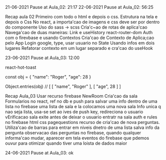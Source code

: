 21-06-2021 Pause at Aula_02: 21:17
22-06-2021 Pause at Aula_02: 56:25


Recap aula 02
Primeiro com todo o html e depois o css. Estrutura na tela e depois o Css
No react, a importa'cao de imagens e css deve ser por dentro do componente
Uso do sass -> scss
Cria'c~ao de rotas de aplica'cao
Navega'cao de duas maneiras: Link e useHistory react-router-dom
Auth com o firevbase e usando Contextos
Cria'cao de Contexto de Aplica;cao pelo App
Login google, type, usar usuario no State
Usando infos em dois lugares
Refatorar contexto em um lugar separado e cra'cao do useHook

23-06-2021 Pause at Aula_03: 12:00

react-hot-toast


const obj = {
    "name": "Roger",
    "age": 28
}

Object.entries(obj) // [ [ "name", "Roger" ], [ "age", 28 ] ]

Recap Aula_03
Usar recurso firebase
NewRoom Cria'cao da sala
Formularios no react, ref no db e push para salvar uma info dentro de uma lista no firebase
uma lista de sala e la colocamos uma nova sala
Info unica q nao seja lista, usa-se set ao ives de push
key, redireciona o usuario
vErificacao sala exite antes de deixar o usuario entratr na sala
auth e rules no firebase
html css pagequestions
recurso de cria'cao de nova perguntas. Utiliza'cao de barras para entrar em niveis dnetro de uma lista
salva info da pergunta
observacao das perguntas no firebase, quando qualquer informa'cao mudar, aparecer em tela
eventos do firebase que pdemos ouvur para otimizar quando tiver uma loista de dados maior


24-06-2021 Pause at Aula_03: ok
